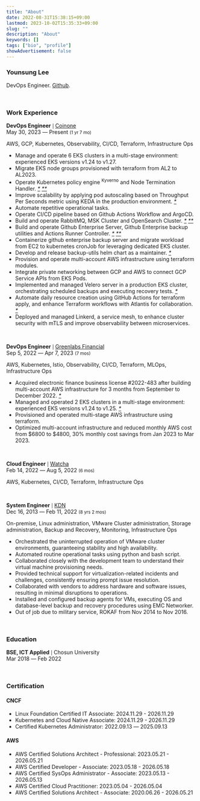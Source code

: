 ```yaml
---
title: "About"
date: 2022-08-31T15:38:15+09:00
lastmod: 2023-10-02T15:35:33+09:00
slug: ""
description: "About"
keywords: []
tags: ["bio", "profile"]
showAdvertisement: false
---
```


### Younsung Lee

DevOps Engineer. [Github](https://github.com/younsl).

&nbsp;

### Work Experience

**DevOps Engineer** <small>|</small> [Coinone](https://coinone.co.kr)  
May 30, 2023 ― Present <small>(1 yr 7 mo)</small>

AWS, GCP, Kubernetes, Observability, CI/CD, Terraform, Infrastructure Ops

- Manage and operate 6 EKS clusters in a multi-stage environment: experienced EKS versions v1.24 to v1.27.
- Migrate EKS node groups provisioned with terraform from AL2 to AL2023.
- Operate Kubernetes policy engine <sup>Kyverno</sup> and Node Termination Handler. _[*](/blog/k8s/kyverno/) [**](/blog/k8s/nth/)_
- Improve scalability by applying pod autoscaling based on Throughput Per Seconds metric using KEDA in the production environment. _[*](/blog/k8s/keda/)_
- Automate repetitive operational tasks.
- Operate CI/CD pipeline based on Github Actions Workflow and ArgoCD.
- Build and operate RabbitMQ, MSK Cluster and OpenSearch Cluster. _[*](/blog/kafka/) [**](/blog/elasticsearch-admin-guide/)_
- Build and operate Github Enterprise Server, Github Enterprise backup utilities and Actions Runner Controller. _[*](/blog/ghe-backup-utils/) [**](/blog/k8s/actions-runner-admin-guide/)_
- Containerize github enterprise backup server and migrate workload from EC2 to kubernetes cronJob for leveraging dedicated EKS cluster.
- Develop and release backup-utils helm chart as a maintainer. _[*](https://github.com/younsl/charts/tree/main/charts)_
- Provision and operate multi-account AWS infrastructure using terraform modules.
- Integrate private networking between GCP and AWS to connect GCP Service APIs from EKS Pods.
- Implemented and managed Velero server in a production EKS cluster, orchestrating scheduled backups and executing recovery tests. _[*](/blog/k8s/velero-irsa/)_
- Automate daily resource creation using GitHub Actions for terraform apply, and enhance Terraform workflows with Atlantis for collaboration. _[*](/blog/k8s/atlantis/)_
- Deployed and managed Linkerd, a service mesh, to enhance cluster security with mTLS and improve observability between microservices.

&nbsp;

**DevOps Engineer** <small>|</small> [Greenlabs Financial](https://seedglobal.co)  
Sep 5, 2022 ― Apr 7, 2023 <small>(7 mos)</small>

AWS, Kubernetes, Istio, Observability, CI/CD, Terraform, MLOps, Infrastructure Ops

- Acquired electronic finance business license #2022-483 after building multi-account AWS infrastructure for 3 months from September to December 2022. _[*](https://www.fsc.go.kr/po040200/79214?srchCtgry=&curPage=&srchKey=&srchText=&srchBeginDt=&srchEndDt)_
- Managed and operated 2 EKS clusters in a multi-stage environment: experienced EKS versions v1.24 to v1.25. _[*](https://docs.aws.amazon.com/ko_kr/eks/latest/userguide/kubernetes-versions.html#kubernetes-release-calendar)_
- Provisioned and operated multi-stage AWS infrastructure using terraform.
- Optimized multi-account infrastructure and reduced monthly AWS cost from $6800 to $4800, 30% monthly cost savings from Jan 2023 to Mar 2023.

&nbsp;

**Cloud Engineer** <small>|</small> [Watcha](https://watcha.team)  
Feb 14, 2022 ― Aug 5, 2022 <small>(6 mos)</small>

AWS, Kubernetes, CI/CD, Terraform, Infrastructure Ops

&nbsp;

**System Engineer** <small>|</small> [KDN](https://kdn.com)  
Dec 16, 2013 ― Feb 11, 2022 <small>(8 yrs 2 mos)</small>

On-premise, Linux administration, VMware Cluster administration, Storage administration, Backup and Recovery, Monitoring, Infrastructure Ops

- Orchestrated the uninterrupted operation of VMware cluster environments, guaranteeing stability and high availability.
- Automated routine operational tasks using python and bash script.
- Collaborated closely with the development team to understand their virtual machine provisioning needs.
- Provided technical support for virtualization-related incidents and challenges, consistently ensuring prompt issue resolution.
- Collaborated with vendors to address hardware and software issues, resulting in minimal disruptions to operations.
- Installed and configured backup agents for VMs, executing OS and database-level backup and recovery procedures using EMC Networker.
- Out of job due to military service, ROKAF from Nov 2014 to Nov 2016.

&nbsp;

### Education

**BSE, ICT Applied** <small>|</small> Chosun University  
Mar 2018 ― Feb 2022

<!-- GPA: 4.09 / 4.5 -->

&nbsp;

### Certification

#### CNCF 

- Linux Foundation Certified IT Associate: 2024.11.29 - 2026.11.29
- Kubernetes and Cloud Native Associate: 2024.11.29 - 2026.11.29
- Certified Kubernetes Administrator: 2022.09.13 ― 2025.09.13

#### AWS

- AWS Certified Solutions Architect - Professional: 2023.05.21 - 2026.05.21
- AWS Certified Developer - Associate: 2023.05.18 - 2026.05.18
- AWS Certified SysOps Administrator - Associate: 2023.05.13 - 2026.05.13
- AWS Certified Cloud Practitioner: 2023.05.04 - 2026.05.04
- AWS Certified Solutions Architect - Associate: 2020.06.26 - 2026.05.21
